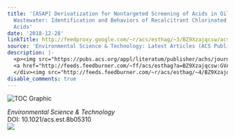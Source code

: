 ```yaml
---
title: '[ASAP] Derivatization for Nontargeted Screening of Acids in Oilfield Refinery
  Wastewater: Identification and Behaviors of Recalcitrant Chlorinated Naphthenic
  Acids'
date: '2018-12-28'
linkTitle: http://feedproxy.google.com/~r/acs/esthag/~3/BZ9Xzajqcsw/acs.est.8b05310
source: 'Environmental Science & Technology: Latest Articles (ACS Publications)'
description: |-
  <p><img src="https://pubs.acs.org/appl/literatum/publisher/achs/journals/content/esthag/0/esthag.ahead-of-print/acs.est.8b05310/20181228/images/medium/es-2018-05310p_0007.gif" alt="TOC Graphic"/></p><div><cite>Environmental Science & Technology</cite></div><div>DOI: 10.1021/acs.est.8b05310</div><div class="feedflare">
  <a href="http://feeds.feedburner.com/~ff/acs/esthag?a=BZ9Xzajqcsw:GVAZHvXfIYs:yIl2AUoC8zA"><img src="http://feeds.feedburner.com/~ff/acs/esthag?d=yIl2AUoC8zA" border="0"></img></a>
  </div><img src="http://feeds.feedburner.com/~r/acs/esthag/~4/BZ9Xzajqcsw" height="1" width="1" ...
disable_comments: true
---
```

<p><img src="https://pubs.acs.org/appl/literatum/publisher/achs/journals/content/esthag/0/esthag.ahead-of-print/acs.est.8b05310/20181228/images/medium/es-2018-05310p_0007.gif" alt="TOC Graphic"/></p><div><cite>Environmental Science & Technology</cite></div><div>DOI: 10.1021/acs.est.8b05310</div><div class="feedflare">
<a href="http://feeds.feedburner.com/~ff/acs/esthag?a=BZ9Xzajqcsw:GVAZHvXfIYs:yIl2AUoC8zA"><img src="http://feeds.feedburner.com/~ff/acs/esthag?d=yIl2AUoC8zA" border="0"></img></a>
</div><img src="http://feeds.feedburner.com/~r/acs/esthag/~4/BZ9Xzajqcsw" height="1" width="1" ...